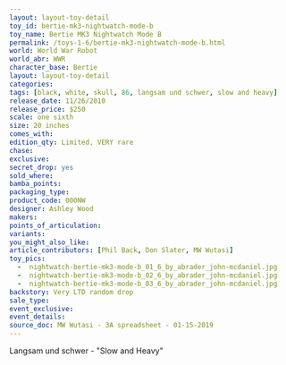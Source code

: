 ```yaml
---
layout: layout-toy-detail 
toy_id: bertie-mk3-nightwatch-mode-b
toy_name: Bertie MK3 Nightwatch Mode B
permalink: /toys-1-6/bertie-mk3-nightwatch-mode-b.html
world: World War Robot
world_abr: WWR
character_base: Bertie
layout: layout-toy-detail
categories: 
tags: [black, white, skull, 86, langsam und schwer, slow and heavy]
release_date: 11/26/2010
release_price: $250 
scale: one sixth
size: 20 inches
comes_with: 
edition_qty: Limited, VERY rare
chase: 
exclusive: 
secret_drop: yes
sold_where: 
bamba_points: 
packaging_type: 
product_code: 000NW
designer: Ashley Wood
makers: 
points_of_articulation: 
variants: 
you_might_also_like: 
article_contributors: [Phil Back, Don Slater, MW Wutasi]
toy_pics: 
  -  nightwatch-bertie-mk3-mode-b_01_6_by_abrader_john-mcdaniel.jpg
  -  nightwatch-bertie-mk3-mode-b_02_6_by_abrader_john-mcdaniel.jpg
  -  nightwatch-bertie-mk3-mode-b_03_6_by_abrader_john-mcdaniel.jpg
backstory: Very LTD random drop
sale_type: 
event_exclusive: 
event_details: 
source_doc: MW Wutasi - 3A spreadsheet - 01-15-2019
---
```

Langsam und schwer - "Slow and Heavy"